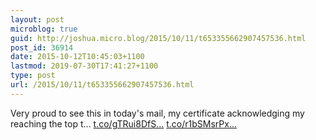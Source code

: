 ```yaml
---
layout: post
microblog: true
guid: http://joshua.micro.blog/2015/10/11/t653355662907457536.html
post_id: 36914
date: 2015-10-12T10:45:03+1100
lastmod: 2019-07-30T17:41:27+1100
type: post
url: /2015/10/11/t653355662907457536.html
---
```

Very proud to see this in today's mail, my certificate acknowledging my reaching the top t… [t.co/gTRui8DfS...](http://t.co/gTRui8DfSz) [t.co/r1bSMsrPx...](http://t.co/r1bSMsrPxm)
